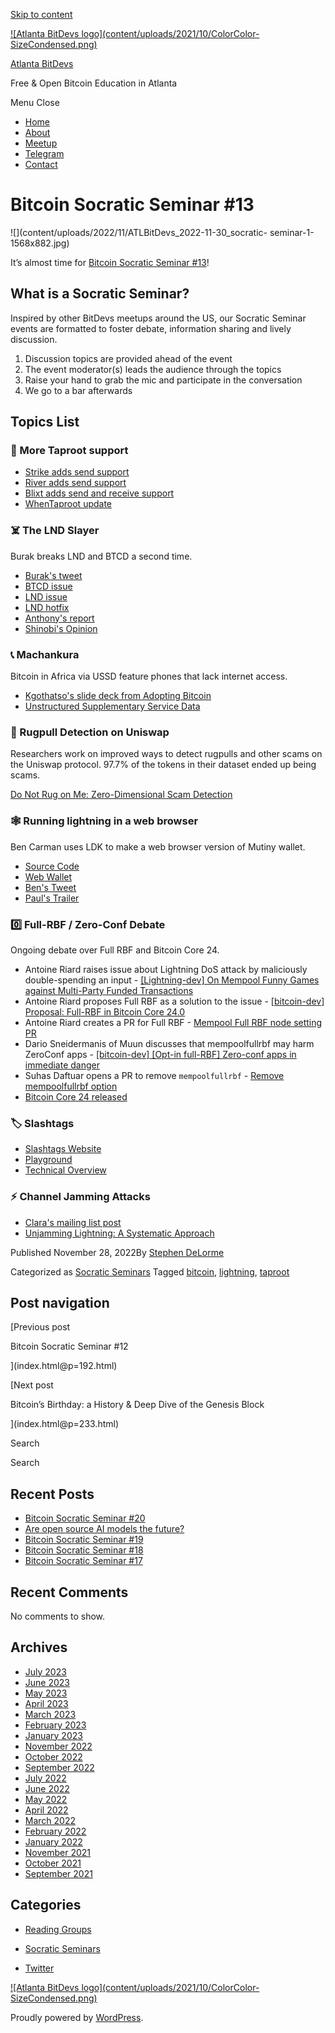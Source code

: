 [Skip to content](index.html@p=212.html#content)

[![Atlanta BitDevs logo](content/uploads/2021/10/ColorColor-
SizeCondensed.png)](index.html)

[Atlanta BitDevs](index.html)

Free & Open Bitcoin Education in Atlanta

Menu  Close

  * [Home](index.html)
  * [About](index.html@p=6.html)
  * [Meetup](https://www.meetup.com/atlantabitdevs/)
  * [Telegram](index.html@p=62.html)
  * [Contact](index.html@p=7.html)

# Bitcoin Socratic Seminar #13

![](content/uploads/2022/11/ATLBitDevs_2022-11-30_socratic-
seminar-1-1568x882.jpg)

It’s almost time for [Bitcoin Socratic Seminar
#13](https://www.meetup.com/atlantabitdevs/events/289310210/)!

## What is a Socratic Seminar?

Inspired by other BitDevs meetups around the US, our Socratic Seminar events
are formatted to foster debate, information sharing and lively discussion.

  1. Discussion topics are provided ahead of the event
  2. The event moderator(s) leads the audience through the topics
  3. Raise your hand to grab the mic and participate in the conversation
  4. We go to a bar afterwards

## Topics List

### 🥕 More Taproot support

  * [Strike adds send support](https://twitter.com/WhenTaproot/status/1591151451405176832)
  * [River adds send support](https://twitter.com/WhenTaproot/status/1595516874133241856)
  * [Blixt adds send and receive support](https://github.com/hsjoberg/blixt-wallet/releases/tag/v0.6.0)
  * [WhenTaproot update](https://whentaproot.org/#support)

### ☠️ The LND Slayer

Burak breaks LND and BTCD a second time.

  * [Burak's tweet](https://twitter.com/brqgoo/status/1587397646125260802)
  * [BTCD issue](https://github.com/btcsuite/btcd/issues/1906)
  * [LND issue](https://github.com/lightningnetwork/lnd/issues/7096)
  * [LND hotfix](https://github.com/lightningnetwork/lnd/releases/tag/v0.15.4-beta)
  * [Anthony's report](https://twitter.com/ajtowns/status/1587414992961216512)
  * [Shinobi's Opinion](https://bitcoinmagazine.com/technical/exploiting-the-lightning-bug-was-ethical)

### 📞 Machankura

Bitcoin in Africa via USSD feature phones that lack internet access.

  * [Kgothatso's slide deck from Adopting Bitcoin](https://pretalx.com/media/adopting-bitcoin-2022/submissions/TN7E8E/resources/Adopting_Bitcoin_2022-1_SUFmFop.pdf)
  * [Unstructured Supplementary Service Data](https://en.wikipedia.org/wiki/Unstructured_Supplementary_Service_Data)

### 🦄 Rugpull Detection on Uniswap

Researchers work on improved ways to detect rugpulls and other scams on the
Uniswap protocol. 97.7% of the tokens in their dataset ended up being scams.

[Do Not Rug on Me: Zero-Dimensional Scam
Detection](https://arxiv.org/pdf/2201.07220.pdf)

### 🕸 Running lightning in a web browser

Ben Carman uses LDK to make a web browser version of Mutiny wallet.

  * [Source Code](https://github.com/BitcoinDevShop/mutiny-web-poc)
  * [Web Wallet](https://reckless.mutinywallet.com/)
  * [Ben's Tweet](https://twitter.com/benthecarman/status/1595395624010190850)
  * [Paul's Trailer](https://twitter.com/futurepaul/status/1595787240403501056)

### 0️⃣ Full-RBF / Zero-Conf Debate

Ongoing debate over Full RBF and Bitcoin Core 24.

  * Antoine Riard raises issue about Lightning DoS attack by maliciously double-spending an input - [[Lightning-dev] On Mempool Funny Games against Multi-Party Funded Transactions](https://lists.linuxfoundation.org/pipermail/lightning-dev/2021-May/003033.html)
  * Antoine Riard proposes Full RBF as a solution to the issue - [[bitcoin-dev] Proposal: Full-RBF in Bitcoin Core 24.0](https://lists.linuxfoundation.org/pipermail/bitcoin-dev/2021-June/019074.html)
  * Antoine Riard creates a PR for Full RBF - [Mempool Full RBF node setting PR](https://github.com/bitcoin/bitcoin/pull/25353)
  * Dario Sneidermanis of Muun discusses that mempoolfullrbf may harm ZeroConf apps - [[bitcoin-dev] [Opt-in full-RBF] Zero-conf apps in immediate danger](https://lists.linuxfoundation.org/pipermail/bitcoin-dev/2022-October/020980.html)
  * Suhas Daftuar opens a PR to remove `mempoolfullrbf` - [Remove mempoolfullrbf option](https://github.com/bitcoin/bitcoin/pull/26438)
  * [Bitcoin Core 24 released](https://github.com/bitcoin/bitcoin/releases/tag/v24.0)

### 🏷 Slashtags

  * [Slashtags Website](https://slashtags.to/)
  * [Playground](https://slashtags.to/#playground)
  * [Technical Overview](https://slashtags.to/technicals)

### ⚡️ Channel Jamming Attacks

  * [Clara's mailing list post](https://lists.linuxfoundation.org/pipermail/lightning-dev/2022-November/003740.html)
  * [Unjamming Lightning: A Systematic Approach](https://github.com/s-tikhomirov/ln-jamming-simulator/blob/master/unjamming-lightning.pdf)

Published November 28, 2022By [Stephen DeLorme](author/stephen/index.html)

Categorized as [Socratic Seminars](category/socratic-seminars/index.html)
Tagged [bitcoin](tag/bitcoin/index.html),
[lightning](tag/lightning/index.html), [taproot](tag/taproot/index.html)

## Post navigation

[Previous post

Bitcoin Socratic Seminar #12

](index.html@p=192.html)

[Next post

Bitcoin’s Birthday: a History & Deep Dive of the Genesis Block

](index.html@p=233.html)

Search

Search

## Recent Posts

  * [Bitcoin Socratic Seminar #20](index.html@p=316.html)
  * [Are open source AI models the future?](index.html@p=308.html)
  * [Bitcoin Socratic Seminar #19](index.html@p=300.html)
  * [Bitcoin Socratic Seminar #18](index.html@p=293.html)
  * [Bitcoin Socratic Seminar #17](index.html@p=284.html)

## Recent Comments

No comments to show.

## Archives

  * [July 2023](2023/07/index.html)
  * [June 2023](2023/06/index.html)
  * [May 2023](2023/05/index.html)
  * [April 2023](2023/04/index.html)
  * [March 2023](2023/03/index.html)
  * [February 2023](2023/02/index.html)
  * [January 2023](2023/01/index.html)
  * [November 2022](2022/11/index.html)
  * [October 2022](2022/10/index.html)
  * [September 2022](2022/09/index.html)
  * [July 2022](2022/07/index.html)
  * [June 2022](2022/06/index.html)
  * [May 2022](2022/05/index.html)
  * [April 2022](2022/04/index.html)
  * [March 2022](2022/03/index.html)
  * [February 2022](2022/02/index.html)
  * [January 2022](2022/01/index.html)
  * [November 2021](2021/11/index.html)
  * [October 2021](2021/10/index.html)
  * [September 2021](2021/09/index.html)

## Categories

  * [Reading Groups](category/reading-groups/index.html)
  * [Socratic Seminars](category/socratic-seminars/index.html)

  * [Twitter](https://twitter.com/atlantabitdevs)

[![Atlanta BitDevs logo](content/uploads/2021/10/ColorColor-
SizeCondensed.png)](index.html)

Proudly powered by [WordPress](https://wordpress.org/).


